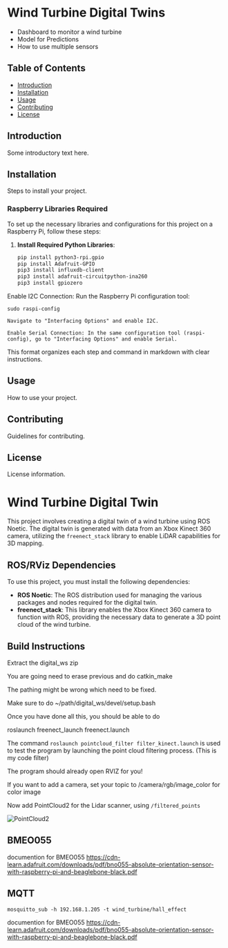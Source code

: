 # Wind Turbine Digital Twins

- Dashboard to monitor a wind turbine
- Model for Predictions
- How to use multiple sensors

## Table of Contents
- [Introduction](#introduction)
- [Installation](#installation)
- [Usage](#usage)
- [Contributing](#contributing)
- [License](#license)

## Introduction
Some introductory text here.

## Installation
Steps to install your project.

### Raspberry Libraries Required

To set up the necessary libraries and configurations for this project on a Raspberry Pi, follow these steps:

1. **Install Required Python Libraries**:
   ```bash
   pip install python3-rpi.gpio
   pip install Adafruit-GPIO
   pip3 install influxdb-client
   pip3 install adafruit-circuitpython-ina260
   pip3 install gpiozero
Enable I2C Connection: Run the Raspberry Pi configuration tool:

    sudo raspi-config

    Navigate to "Interfacing Options" and enable I2C.

    Enable Serial Connection: In the same configuration tool (raspi-config), go to "Interfacing Options" and enable Serial.


This format organizes each step and command in markdown with clear instructions.
   

## Usage
How to use your project.

## Contributing
Guidelines for contributing.

## License
License information.

# Wind Turbine Digital Twin

This project involves creating a digital twin of a wind turbine using ROS Noetic. The digital twin is generated with data from an Xbox Kinect 360 camera, utilizing the `freenect_stack` library to enable LiDAR capabilities for 3D mapping.

## ROS/RViz Dependencies

To use this project, you must install the following dependencies:

- **ROS Noetic**: The ROS distribution used for managing the various packages and nodes required for the digital twin.
- **freenect_stack**: This library enables the Xbox Kinect 360 camera to function with ROS, providing the necessary data to generate a 3D point cloud of the wind turbine.

## Build Instructions

Extract the digital_ws zip 

You are going need to erase previous and do catkin_make

The pathing might be wrong which need to be fixed. 

Make sure to do ~/path/digital_ws/devel/setup.bash

Once you have done all this, you should be able to do

roslaunch freenect_launch freenect.launch 

The command `roslaunch pointcloud_filter filter_kinect.launch` is used to test the program by launching the point cloud filtering process. (This is my code filter)

The program should already open RVIZ for you!

If you want to add a camera, set your topic to /camera/rgb/image_color for color image

Now add PointCloud2 for the Lidar scanner, using `/filtered_points`


![PointCloud2](./images/simulation.png)


## BMEO055
documention for BMEO055
https://cdn-learn.adafruit.com/downloads/pdf/bno055-absolute-orientation-sensor-with-raspberry-pi-and-beaglebone-black.pdf


## MQTT
`mosquitto_sub -h 192.168.1.205 -t wind_turbine/hall_effect`

documention for BMEO055
https://cdn-learn.adafruit.com/downloads/pdf/bno055-absolute-orientation-sensor-with-raspberry-pi-and-beaglebone-black.pdf


